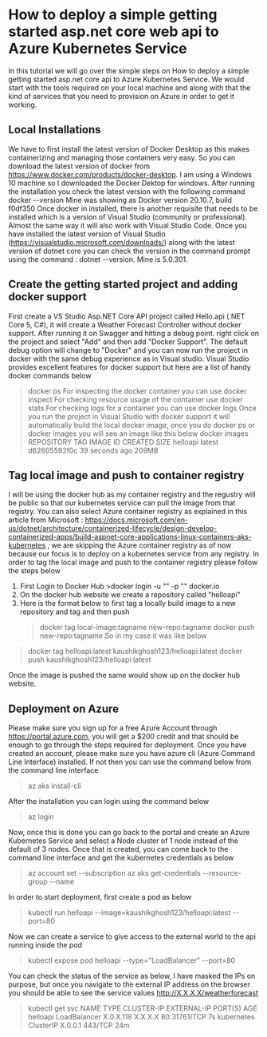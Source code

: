 # How to deploy a simple getting started asp.net core web api to Azure Kubernetes Service
In this tutorial we will go over the simple steps on How to deploy a simple getting started asp.net core api to Azure Kubernetes Service. We would start with the tools required on your local machine and along with that the kind of services that you need to provision on Azure in order to get it working.
## Local Installations
We have to first install the latest version of Docker Desktop as this makes containerizing and managing those containers very easy. So you can download the latest version of docker from https://www.docker.com/products/docker-desktop. I am using a Windows 10 machine so I downloaded the Docker Dektop for windows. After running the installation you check the latest version with the following command
docker --version
Mine was showing as Docker version 20.10.7, build f0df350
Once docker in installed, there is another requisite that needs to be installed which is a version of Visual Studio (community or professional). Almost the same way it will also work with Visual Studio Code. Once you have installed the latest version of Visual Studio (https://visualstudio.microsoft.com/downloads/) along with the latest version of dotnet core you can check the version in the command prompt using the command : dotnet --version. Mine is 5.0.301.
## Create the getting started project and adding docker support
First create a VS Studio Asp.NET Core API project called Hello.api (.NET Core 5, C#), it will create a Weather Forecast Controller without docker support. After running it on Swagger and hitting a debug point. right click on the project and select "Add" and then add "Docker Support". The default debug option will change to "Docker" and you can now run the project in docker with the same debug experience as in Visual studio. Visual Studio provides excellent features for docker support but here are a list of handy docker commands below
> docker ps
For inspecting the docker container you can use
> docker inspect <id of container>
For checking resource usage of the container use
> docker stats <id of the container>
For checking logs for a container you can use
> docker logs <id of the container>
Once you run the project in Visual Studio with docker support it will automatically build the local docker image, once you do docker ps or docker images you will see an image like this below
>docker images
REPOSITORY                        TAG       IMAGE ID       CREATED          SIZE
helloapi                          latest    d62605592f0c   39 seconds ago   209MB 
## Tag local image and push to container registry
I will be using the docker hub as my container registry and the regustry will be public so that our kubernetes service can pull the image from that registry. You can also select Azure container registry as explained in this article from Microsoft : https://docs.microsoft.com/en-us/dotnet/architecture/containerized-lifecycle/design-develop-containerized-apps/build-aspnet-core-applications-linux-containers-aks-kubernetes , we are skipping the Azure container registry as of now because our focus is to deploy on a kubernetes service from any registry. In order to tag the local image and push to the container registry please follow the steps below
  1. First Login to Docker Hub >docker login -u "<dockerHubUser>" -p "<dockerHubPassword>" docker.io
  2. On the docker hub website we create a repository called "helloapi"
  3. Here is the format below to first tag a locally build image to a new repository and tag and then push
     > docker tag local-image:tagname new-repo:tagname
     > docker push new-repo:tagname
  So in my case it was like below
  >docker tag helloapi:latest kaushikghosh123/helloapi:latest
  >docker push kaushikghosh123/helloapi:latest
  
Once the image is pushed the same would show up on the docker hub website.
## Deployment on Azure
Please make sure you sign up for a free Azure Account through https://portal.azure.com, you will get a $200 credit and that should be enough to go through the steps required for deployment. Once you have created an account, please make sure you have azure cli (Azure Command Line Interface) installed. If not then you can use the command below from the command line interface
  > az aks install-cli

After the installation you can login using the command below
  > az login
  
Now, once this is done you can go back to the portal and create an Azure Kubernetes Service and select a Node cluster of 1 node instead of the default of 3 nodes. Once that is created, you can come back to the command line interface and get the kubernetes credentials as below
  > az account set --subscription <yourSubscriptionId>
  > az aks get-credentials --resource-group <resourceGroupName> --name <clusterNameThatYouCreated>
  
In order to start deployment, first create a pod as below
>kubectl run helloapi --image=kaushikghosh123/helloapi:latest --port=80

Now we can create a service to give access to the external world to the api running inside the pod
>kubectl expose pod helloapi --type="LoadBalancer" --port=80

You can check the status of the service as below, I have masked the IPs on purpose, but once you navigate to the external IP address on the browser you should be able to see the service values http://X.X.X.X/weatherforecast

>kubectl get svc
NAME         TYPE           CLUSTER-IP    EXTERNAL-IP      PORT(S)        AGE
helloapi     LoadBalancer   X.0.X.118   X.X.X.X   80:31761/TCP   7s
kubernetes   ClusterIP      X.0.0.1      <none>           443/TCP        24m
  
  
